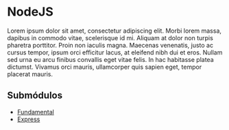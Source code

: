 # NodeJS

Lorem ipsum dolor sit amet, consectetur adipiscing elit. Morbi lorem massa, dapibus in commodo vitae, scelerisque id mi. Aliquam at dolor non turpis pharetra porttitor. Proin non iaculis magna. Maecenas venenatis, justo ac cursus tempor, ipsum orci efficitur lacus, at eleifend nibh dui et eros. Nullam sed urna eu arcu finibus convallis eget vitae felis. In hac habitasse platea dictumst. Vivamus orci mauris, ullamcorper quis sapien eget, tempor placerat mauris.

## Submódulos

- [Fundamental](fundamental)
- [Express](express)
